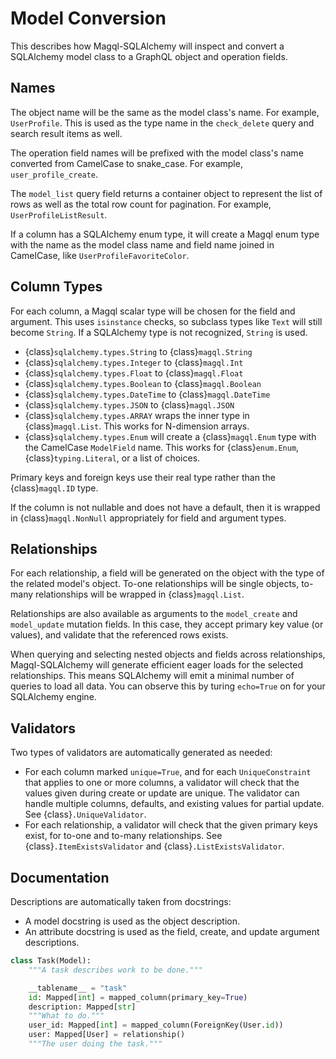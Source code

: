 Model Conversion
================

This describes how Magql-SQLAlchemy will inspect and convert a SQLAlchemy model
class to a GraphQL object and operation fields.


Names
-----

The object name will be the same as the model class's name. For example,
`UserProfile`. This is used as the type name in the `check_delete` query and
search result items as well.

The operation field names will be prefixed with the model class's name converted
from CamelCase to snake_case. For example, `user_profile_create`.

The `model_list` query field returns a container object to represent the list
of rows as well as the total row count for pagination. For example,
`UserProfileListResult`.

If a column has a SQLAlchemy enum type, it will create a Magql enum type with
the name as the model class name and field name joined in CamelCase, like
`UserProfileFavoriteColor`.


Column Types
------------

For each column, a Magql scalar type will be chosen for the field and argument.
This uses `isinstance` checks, so subclass types like `Text` will still become
`String`. If a SQLAlchemy type is not recognized, `String` is used.

-   {class}`sqlalchemy.types.String` to {class}`magql.String`
-   {class}`sqlalchemy.types.Integer` to {class}`magql.Int`
-   {class}`sqlalchemy.types.Float` to {class}`magql.Float`
-   {class}`sqlalchemy.types.Boolean` to {class}`magql.Boolean`
-   {class}`sqlalchemy.types.DateTime` to {class}`magql.DateTime`
-   {class}`sqlalchemy.types.JSON` to {class}`magql.JSON`
-   {class}`sqlalchemy.types.ARRAY` wraps the inner type in {class}`magql.List`.
    This works for N-dimension arrays.
-   {class}`sqlalchemy.types.Enum` will create a {class}`magql.Enum` type with
    the CamelCase `ModelField` name. This works for {class}`enum.Enum`,
    {class}`typing.Literal`, or a list of choices.

Primary keys and foreign keys use their real type rather than the
{class}`magql.ID` type.

If the column is not nullable and does not have a default, then it is wrapped
in {class}`magql.NonNull` appropriately for field and argument types.


Relationships
-------------

For each relationship, a field will be generated on the object with the type of
the related model's object. To-one relationships will be single objects, to-many
relationships will be wrapped in {class}`magql.List`.

Relationships are also available as arguments to the `model_create` and
`model_update` mutation fields. In this case, they accept primary key value (or
values), and validate that the referenced rows exists.

When querying and selecting nested objects and fields across relationships,
Magql-SQLAlchemy will generate efficient eager loads for the selected
relationships. This means SQLAlchemy will emit a minimal number of queries to
load all data. You can observe this by turing `echo=True` on for your
SQLAlchemy engine.


Validators
----------

Two types of validators are automatically generated as needed:

-   For each column marked `unique=True`, and for each `UniqueConstraint` that
    applies to one or more columns, a validator will check that the values given
    during create or update are unique. The validator can handle multiple
    columns, defaults, and existing values for partial update. See
    {class}`.UniqueValidator`.
-   For each relationship, a validator will check that the given primary keys
    exist, for to-one and to-many relationships. See
    {class}`.ItemExistsValidator` and {class}`.ListExistsValidator`.


## Documentation

Descriptions are automatically taken from docstrings:

-   A model docstring is used as the object description.
-   An attribute docstring is used as the field, create, and update argument
    descriptions.

```python
class Task(Model):
    """A task describes work to be done."""

    __tablename__ = "task"
    id: Mapped[int] = mapped_column(primary_key=True)
    description: Mapped[str]
    """What to do."""
    user_id: Mapped[int] = mapped_column(ForeignKey(User.id))
    user: Mapped[User] = relationship()
    """The user doing the task."""
```
